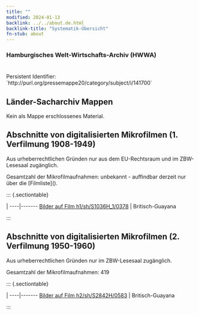```yaml
---
title: ""
modified: 2024-01-13
backlink: ../../about.de.html
backlink-title: "Systematik-Übersicht"
fn-stub: about
---
```


### Hamburgisches Welt-Wirtschafts-Archiv (HWWA)

# 

<div class="hint">Persistent Identifier: `http://purl.org/pressemappe20/category/subject/i/141700`</div>







## Länder-Sacharchiv Mappen





Kein als Mappe erschlossenes Material.



<a id="filmsections" />

## Abschnitte von digitalisierten Mikrofilmen (1. Verfilmung 1908-1949)

<p>Aus urheberrechtlichen Gründen nur aus dem EU-Rechtsraum und im ZBW-Lesesaal zugänglich.</p>


<p>Gesamtzahl der Mikrofilmaufnahmen: unbekannt - auffindbar derzeit nur über die [Filmliste]().</p>





::: {.sectiontable}

 | 
----|-------
<a class="btn" href="https://pm20.zbw.eu/film/h1/sh/S1036H_1/0378" rel="nofollow">Bilder auf Film h1/sh/S1036H_1/0378</a> | Britisch-Guayana


:::




## Abschnitte von digitalisierten Mikrofilmen (2. Verfilmung 1950-1960)

<p>Aus urheberrechtlichen Gründen nur im ZBW-Lesesaal zugänglich.</p>


<p>Gesamtzahl der Mikrofilmaufnahmen: 419</p>





::: {.sectiontable}

 | 
----|-------
<a class="btn" href="https://pm20.zbw.eu/film/h2/sh/S2842H/0583" rel="nofollow">Bilder auf Film h2/sh/S2842H/0583</a> | Britisch-Guayana


:::
















